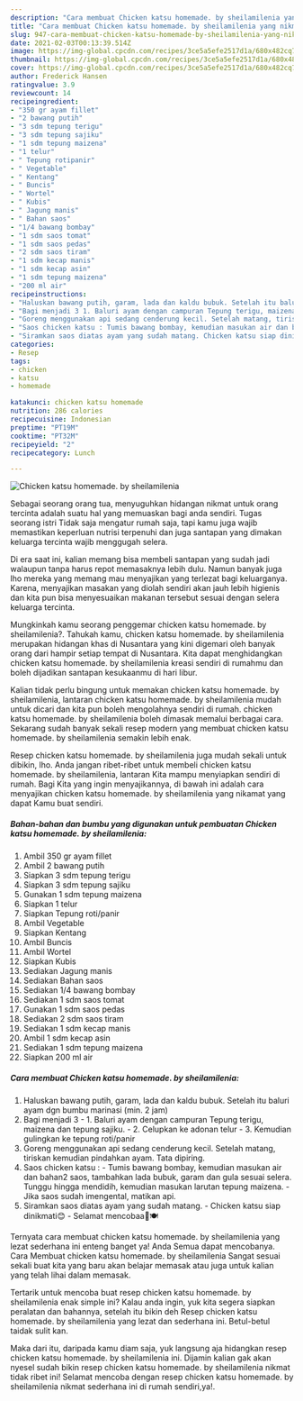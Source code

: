 ```yaml
---
description: "Cara membuat Chicken katsu homemade. by sheilamilenia yang nikmat dan Mudah Dibuat"
title: "Cara membuat Chicken katsu homemade. by sheilamilenia yang nikmat dan Mudah Dibuat"
slug: 947-cara-membuat-chicken-katsu-homemade-by-sheilamilenia-yang-nikmat-dan-mudah-dibuat
date: 2021-02-03T00:13:39.514Z
image: https://img-global.cpcdn.com/recipes/3ce5a5efe2517d1a/680x482cq70/chicken-katsu-homemade-by-sheilamilenia-foto-resep-utama.jpg
thumbnail: https://img-global.cpcdn.com/recipes/3ce5a5efe2517d1a/680x482cq70/chicken-katsu-homemade-by-sheilamilenia-foto-resep-utama.jpg
cover: https://img-global.cpcdn.com/recipes/3ce5a5efe2517d1a/680x482cq70/chicken-katsu-homemade-by-sheilamilenia-foto-resep-utama.jpg
author: Frederick Hansen
ratingvalue: 3.9
reviewcount: 14
recipeingredient:
- "350 gr ayam fillet"
- "2 bawang putih"
- "3 sdm tepung terigu"
- "3 sdm tepung sajiku"
- "1 sdm tepung maizena"
- "1 telur"
- " Tepung rotipanir"
- " Vegetable"
- " Kentang"
- " Buncis"
- " Wortel"
- " Kubis"
- " Jagung manis"
- " Bahan saos"
- "1/4 bawang bombay"
- "1 sdm saos tomat"
- "1 sdm saos pedas"
- "2 sdm saos tiram"
- "1 sdm kecap manis"
- "1 sdm kecap asin"
- "1 sdm tepung maizena"
- "200 ml air"
recipeinstructions:
- "Haluskan bawang putih, garam, lada dan kaldu bubuk. Setelah itu baluri ayam dgn bumbu marinasi (min. 2 jam)"
- "Bagi menjadi 3 1. Baluri ayam dengan campuran Tepung terigu, maizena dan tepung sajiku. 2. Celupkan ke adonan telur 3. Kemudian gulingkan ke tepung roti/panir"
- "Goreng menggunakan api sedang cenderung kecil. Setelah matang, tiriskan kemudian pindahkan ayam. Tata dipiring."
- "Saos chicken katsu : Tumis bawang bombay, kemudian masukan air dan bahan2 saos, tambahkan lada bubuk, garam dan gula sesuai selera. Tunggu hingga mendidih, kemudian masukan larutan tepung maizena. Jika saos sudah imengental, matikan api."
- "Siramkan saos diatas ayam yang sudah matang. Chicken katsu siap dinikmati😊 Selamat mencobaa🤗🍽"
categories:
- Resep
tags:
- chicken
- katsu
- homemade

katakunci: chicken katsu homemade 
nutrition: 286 calories
recipecuisine: Indonesian
preptime: "PT19M"
cooktime: "PT32M"
recipeyield: "2"
recipecategory: Lunch

---
```



![Chicken katsu homemade. by sheilamilenia](https://img-global.cpcdn.com/recipes/3ce5a5efe2517d1a/680x482cq70/chicken-katsu-homemade-by-sheilamilenia-foto-resep-utama.jpg)

Sebagai seorang orang tua, menyuguhkan hidangan nikmat untuk orang tercinta adalah suatu hal yang memuaskan bagi anda sendiri. Tugas seorang istri Tidak saja mengatur rumah saja, tapi kamu juga wajib memastikan keperluan nutrisi terpenuhi dan juga santapan yang dimakan keluarga tercinta wajib menggugah selera.

Di era  saat ini, kalian memang bisa membeli santapan yang sudah jadi walaupun tanpa harus repot memasaknya lebih dulu. Namun banyak juga lho mereka yang memang mau menyajikan yang terlezat bagi keluarganya. Karena, menyajikan masakan yang diolah sendiri akan jauh lebih higienis dan kita pun bisa menyesuaikan makanan tersebut sesuai dengan selera keluarga tercinta. 



Mungkinkah kamu seorang penggemar chicken katsu homemade. by sheilamilenia?. Tahukah kamu, chicken katsu homemade. by sheilamilenia merupakan hidangan khas di Nusantara yang kini digemari oleh banyak orang dari hampir setiap tempat di Nusantara. Kita dapat menghidangkan chicken katsu homemade. by sheilamilenia kreasi sendiri di rumahmu dan boleh dijadikan santapan kesukaanmu di hari libur.

Kalian tidak perlu bingung untuk memakan chicken katsu homemade. by sheilamilenia, lantaran chicken katsu homemade. by sheilamilenia mudah untuk dicari dan kita pun boleh mengolahnya sendiri di rumah. chicken katsu homemade. by sheilamilenia boleh dimasak memalui berbagai cara. Sekarang sudah banyak sekali resep modern yang membuat chicken katsu homemade. by sheilamilenia semakin lebih enak.

Resep chicken katsu homemade. by sheilamilenia juga mudah sekali untuk dibikin, lho. Anda jangan ribet-ribet untuk membeli chicken katsu homemade. by sheilamilenia, lantaran Kita mampu menyiapkan sendiri di rumah. Bagi Kita yang ingin menyajikannya, di bawah ini adalah cara menyajikan chicken katsu homemade. by sheilamilenia yang nikamat yang dapat Kamu buat sendiri.

<!--inarticleads1-->

##### Bahan-bahan dan bumbu yang digunakan untuk pembuatan Chicken katsu homemade. by sheilamilenia:

1. Ambil 350 gr ayam fillet
1. Ambil 2 bawang putih
1. Siapkan 3 sdm tepung terigu
1. Siapkan 3 sdm tepung sajiku
1. Gunakan 1 sdm tepung maizena
1. Siapkan 1 telur
1. Siapkan  Tepung roti/panir
1. Ambil  Vegetable
1. Siapkan  Kentang
1. Ambil  Buncis
1. Ambil  Wortel
1. Siapkan  Kubis
1. Sediakan  Jagung manis
1. Sediakan  Bahan saos
1. Sediakan 1/4 bawang bombay
1. Sediakan 1 sdm saos tomat
1. Gunakan 1 sdm saos pedas
1. Sediakan 2 sdm saos tiram
1. Sediakan 1 sdm kecap manis
1. Ambil 1 sdm kecap asin
1. Sediakan 1 sdm tepung maizena
1. Siapkan 200 ml air




<!--inarticleads2-->

##### Cara membuat Chicken katsu homemade. by sheilamilenia:

1. Haluskan bawang putih, garam, lada dan kaldu bubuk. Setelah itu baluri ayam dgn bumbu marinasi (min. 2 jam)
1. Bagi menjadi 3 - 1. Baluri ayam dengan campuran Tepung terigu, maizena dan tepung sajiku. - 2. Celupkan ke adonan telur - 3. Kemudian gulingkan ke tepung roti/panir
1. Goreng menggunakan api sedang cenderung kecil. Setelah matang, tiriskan kemudian pindahkan ayam. Tata dipiring.
1. Saos chicken katsu : - Tumis bawang bombay, kemudian masukan air dan bahan2 saos, tambahkan lada bubuk, garam dan gula sesuai selera. Tunggu hingga mendidih, kemudian masukan larutan tepung maizena. - Jika saos sudah imengental, matikan api.
1. Siramkan saos diatas ayam yang sudah matang. - Chicken katsu siap dinikmati😊 - Selamat mencobaa🤗🍽




Ternyata cara membuat chicken katsu homemade. by sheilamilenia yang lezat sederhana ini enteng banget ya! Anda Semua dapat mencobanya. Cara Membuat chicken katsu homemade. by sheilamilenia Sangat sesuai sekali buat kita yang baru akan belajar memasak atau juga untuk kalian yang telah lihai dalam memasak.

Tertarik untuk mencoba buat resep chicken katsu homemade. by sheilamilenia enak simple ini? Kalau anda ingin, yuk kita segera siapkan peralatan dan bahannya, setelah itu bikin deh Resep chicken katsu homemade. by sheilamilenia yang lezat dan sederhana ini. Betul-betul taidak sulit kan. 

Maka dari itu, daripada kamu diam saja, yuk langsung aja hidangkan resep chicken katsu homemade. by sheilamilenia ini. Dijamin kalian gak akan nyesel sudah bikin resep chicken katsu homemade. by sheilamilenia nikmat tidak ribet ini! Selamat mencoba dengan resep chicken katsu homemade. by sheilamilenia nikmat sederhana ini di rumah sendiri,ya!.

